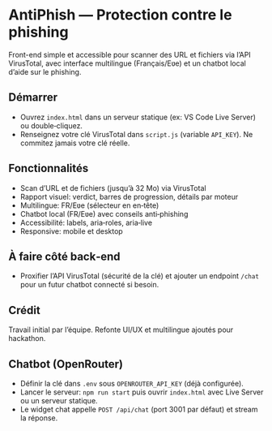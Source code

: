 # AntiPhish — Protection contre le phishing

Front-end simple et accessible pour scanner des URL et fichiers via l’API VirusTotal, avec interface multilingue (Français/Eʋe) et un chatbot local d’aide sur le phishing.

## Démarrer
- Ouvrez `index.html` dans un serveur statique (ex: VS Code Live Server) ou double‑cliquez.
- Renseignez votre clé VirusTotal dans `script.js` (variable `API_KEY`). Ne commitez jamais votre clé réelle.

## Fonctionnalités
- Scan d’URL et de fichiers (jusqu’à 32 Mo) via VirusTotal
- Rapport visuel: verdict, barres de progression, détails par moteur
- Multilingue: FR/Eʋe (sélecteur en en‑tête)
- Chatbot local (FR/Eʋe) avec conseils anti‑phishing
- Accessibilité: labels, aria‑roles, aria‑live
- Responsive: mobile et desktop

## À faire côté back‑end
- Proxifier l’API VirusTotal (sécurité de la clé) et ajouter un endpoint `/chat` pour un futur chatbot connecté si besoin.

## Crédit
Travail initial par l’équipe. Refonte UI/UX et multilingue ajoutés pour hackathon.

## Chatbot (OpenRouter)
- Définir la clé dans `.env` sous `OPENROUTER_API_KEY` (déjà configurée).
- Lancer le serveur: `npm run start` puis ouvrir `index.html` avec Live Server ou un serveur statique.
- Le widget chat appelle `POST /api/chat` (port 3001 par défaut) et stream la réponse.
